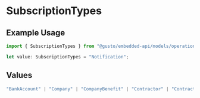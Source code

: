 # SubscriptionTypes

## Example Usage

```typescript
import { SubscriptionTypes } from "@gusto/embedded-api/models/operations";

let value: SubscriptionTypes = "Notification";
```

## Values

```typescript
"BankAccount" | "Company" | "CompanyBenefit" | "Contractor" | "ContractorPayment" | "Employee" | "EmployeeBenefit" | "EmployeeJobCompensation" | "ExternalPayroll" | "Form" | "Location" | "Notification" | "Payroll" | "PaySchedule" | "Signatory"
```